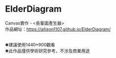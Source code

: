 # ElderDiagram
Canvas實作 - <長輩圖產生器><br>
作品網址：https://allison1107.github.io/ElderDiagram/

<br>
✱建議使用1440*900觀看<br>
✱此作品僅供學術研究參考，不涉及商業用途
